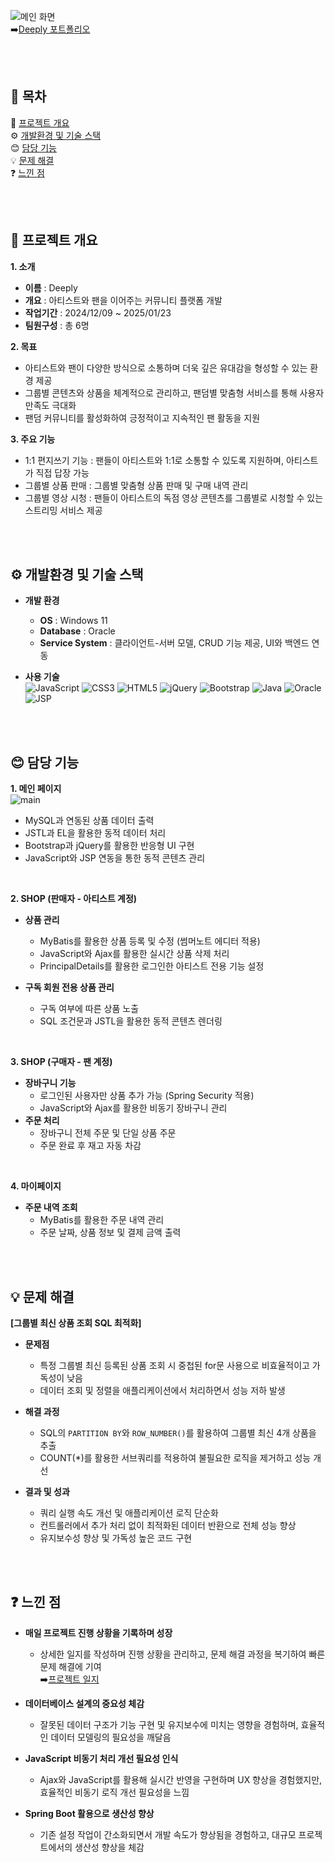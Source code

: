 ![메인 화면](images/main.png)  
➡️[Deeply 포트폴리오](https://www.notion.so/Deeply-1848913a4d27805eb433df632ba7a05b)  

</br></br>

## 📑 목차  
📖 [프로젝트 개요](https://github.com/704hj/Deeply/tree/main#-%ED%94%84%EB%A1%9C%EC%A0%9D%ED%8A%B8-%EA%B0%9C%EC%9A%94)</br>
⚙️ [개발환경 및 기술 스택](https://github.com/704hj/Deeply/tree/main#%EF%B8%8F-%EA%B0%9C%EB%B0%9C%ED%99%98%EA%B2%BD-%EB%B0%8F-%EA%B8%B0%EC%88%A0-%EC%8A%A4%ED%83%9D)</br>
😊 [담당 기능](https://github.com/704hj/Deeply/tree/main#-%EB%8B%B4%EB%8B%B9-%EA%B8%B0%EB%8A%A5)</br>
💡 [문제 해결](https://github.com/704hj/Deeply/tree/main#-%EB%AC%B8%EC%A0%9C-%ED%95%B4%EA%B2%B0)</br>
❓ [느낀 점](https://github.com/704hj/Deeply/tree/main#-%EB%8A%90%EB%82%80-%EC%A0%90)</br>

</br></br>

## 📖 프로젝트 개요

**1. 소개**  
  - **이름** : Deeply  
  - **개요** : 아티스트와 팬을 이어주는 커뮤니티 플랫폼 개발  
  - **작업기간** : 2024/12/09 ~ 2025/01/23  
  - **팀원구성** : 총 6명  

**2. 목표**  
  - 아티스트와 팬이 다양한 방식으로 소통하며 더욱 깊은 유대감을 형성할 수 있는 환경 제공  
  - 그룹별 콘텐츠와 상품을 체계적으로 관리하고, 팬덤별 맞춤형 서비스를 통해 사용자 만족도 극대화  
  - 팬덤 커뮤니티를 활성화하여 긍정적이고 지속적인 팬 활동을 지원  

**3. 주요 기능**  
  - 1:1 편지쓰기 기능 : 팬들이 아티스트와 1:1로 소통할 수 있도록 지원하며, 아티스트가 직접 답장 가능  
  - 그룹별 상품 판매 : 그룹별 맞춤형 상품 판매 및 구매 내역 관리  
  - 그룹별 영상 시청 : 팬들이 아티스트의 독점 영상 콘텐츠를 그룹별로 시청할 수 있는 스트리밍 서비스 제공  

</br></br>

## ⚙️ 개발환경 및 기술 스택  

- **개발 환경**  
  - **OS** : Windows 11  
  - **Database** : Oracle  
  - **Service System** : 클라이언트-서버 모델, CRUD 기능 제공, UI와 백엔드 연동  

- **사용 기술**  
    ![JavaScript](https://img.shields.io/badge/JavaScript-F7DF1E?style=for-the-badge&logo=JavaScript&logoColor=white)
    ![CSS3](https://img.shields.io/badge/CSS-239120?&style=for-the-badge&logo=css3&logoColor=white)
    ![HTML5](https://img.shields.io/badge/HTML5-E34F26?style=for-the-badge&logo=html5&logoColor=white)
    ![jQuery](https://img.shields.io/badge/jQuery-0769AD?style=for-the-badge&logo=jquery&logoColor=white)
    ![Bootstrap](https://img.shields.io/badge/Bootstrap-563D7C?style=for-the-badge&logo=bootstrap&logoColor=white)
    ![Java](https://img.shields.io/badge/Java-ED8B00?style=for-the-badge&logo=openjdk&logoColor=white)
    ![Oracle](https://img.shields.io/badge/Oracle-F80000?style=for-the-badge&logo=oracle&logoColor=black)
    ![JSP](https://img.shields.io/badge/JSP-323330?style=for-the-badge&logo=eclipse&logoColor=white)


</br></br>

## 😊 담당 기능

**1. 메인 페이지**  
   ![main](https://github.com/704hj/ChallengeWithMe/blob/main/images/main.gif?raw=true)  
  - MySQL과 연동된 상품 데이터 출력  
  - JSTL과 EL을 활용한 동적 데이터 처리  
  - Bootstrap과 jQuery를 활용한 반응형 UI 구현  
  - JavaScript와 JSP 연동을 통한 동적 콘텐츠 관리  

</br>

**2. SHOP (판매자 - 아티스트 계정)**  
  - **상품 관리**  
    - MyBatis를 활용한 상품 등록 및 수정 (썸머노트 에디터 적용)  
    - JavaScript와 Ajax를 활용한 실시간 상품 삭제 처리  
    - PrincipalDetails를 활용한 로그인한 아티스트 전용 기능 설정  

  - **구독 회원 전용 상품 관리**  
    - 구독 여부에 따른 상품 노출  
    - SQL 조건문과 JSTL을 활용한 동적 콘텐츠 렌더링  

</br>

**3. SHOP (구매자 - 팬 계정)**  
  - **장바구니 기능**  
    - 로그인된 사용자만 상품 추가 가능 (Spring Security 적용)  
    - JavaScript와 Ajax를 활용한 비동기 장바구니 관리  
  - **주문 처리**  
    - 장바구니 전체 주문 및 단일 상품 주문  
    - 주문 완료 후 재고 자동 차감  

</br>

**4. 마이페이지**  
  - **주문 내역 조회**  
    - MyBatis를 활용한 주문 내역 관리  
    - 주문 날짜, 상품 정보 및 결제 금액 출력  

</br></br>

## 💡 문제 해결

**[그룹별 최신 상품 조회 SQL 최적화]**  

- **문제점**  
  - 특정 그룹별 최신 등록된 상품 조회 시 중첩된 for문 사용으로 비효율적이고 가독성이 낮음  
  - 데이터 조회 및 정렬을 애플리케이션에서 처리하면서 성능 저하 발생  

- **해결 과정**  
  - SQL의 `PARTITION BY`와 `ROW_NUMBER()`를 활용하여 그룹별 최신 4개 상품을 추출  
  - COUNT(*)를 활용한 서브쿼리를 적용하여 불필요한 로직을 제거하고 성능 개선  

- **결과 및 성과**  
  - 쿼리 실행 속도 개선 및 애플리케이션 로직 단순화  
  - 컨트롤러에서 추가 처리 없이 최적화된 데이터 반환으로 전체 성능 향상  
  - 유지보수성 향상 및 가독성 높은 코드 구현  

</br></br>

## ❓ 느낀 점

- **매일 프로젝트 진행 상황을 기록하며 성장**  
  - 상세한 일지를 작성하며 진행 상황을 관리하고, 문제 해결 과정을 복기하여 빠른 문제 해결에 기여  
  ➡️[프로젝트 일지](https://www.notion.so/Deeply-1718913a4d27801d8763feadc42cfe44)  

- **데이터베이스 설계의 중요성 체감**  
  - 잘못된 데이터 구조가 기능 구현 및 유지보수에 미치는 영향을 경험하며, 효율적인 데이터 모델링의 필요성을 깨달음  

- **JavaScript 비동기 처리 개선 필요성 인식**  
  - Ajax와 JavaScript를 활용해 실시간 반영을 구현하며 UX 향상을 경험했지만, 효율적인 비동기 로직 개선 필요성을 느낌  

- **Spring Boot 활용으로 생산성 향상**  
  - 기존 설정 작업이 간소화되면서 개발 속도가 향상됨을 경험하고, 대규모 프로젝트에서의 생산성 향상을 체감  
